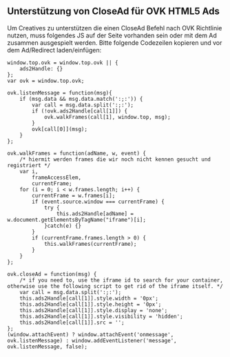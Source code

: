 ## Unterstützung von CloseAd für OVK HTML5 Ads

Um Creatives zu unterstützen die einen CloseAd Befehl nach OVK Richtlinie nutzen,
muss folgendes JS auf der Seite vorhanden sein oder mit dem Ad zusammen ausgespielt werden.
Bitte folgende Codezeilen kopieren und vor dem Ad/Redirect laden/einfügen:

```
window.top.ovk = window.top.ovk || {
    ads2Handle: {}
};
var ovk = window.top.ovk;

ovk.listenMessage = function(msg){
    if (msg.data && msg.data.match(':;:')) {
        var call = msg.data.split(':;:');
        if (!ovk.ads2Handle[call[1]]) {
            ovk.walkFrames(call[1], window.top, msg);
        }
        ovk[call[0]](msg);
    }
};

ovk.walkFrames = function(adName, w, event) {
    /* hiermit werden frames die wir noch nicht kennen gesucht und registriert */
    var i,
        frameAccessElem,
        currentFrame;
    for (i = 0; i < w.frames.length; i++) {
        currentFrame = w.frames[i];
        if (event.source.window === currentFrame) {
            try {
                this.ads2Handle[adName] = w.document.getElementsByTagName("iframe")[i];
            }catch(e) {}
        }
        if (currentFrame.frames.length > 0) {
            this.walkFrames(currentFrame);
        }
    }
};

ovk.closeAd = function(msg) {
    /* if you need to, use the iframe id to search for your container, otherwise use the following script to get rid of the iframe itself. */
    var call = msg.data.split(':;:');
    this.ads2Handle[call[1]].style.width = '0px';
    this.ads2Handle[call[1]].style.height = '0px';
    this.ads2Handle[call[1]].style.display = 'none';
    this.ads2Handle[call[1]].style.visibility = 'hidden';
    this.ads2Handle[call[1]].src = '';
};
(window.attachEvent) ? window.attachEvent('onmessage', ovk.listenMessage) : window.addEventListener('message', ovk.listenMessage, false);
```
